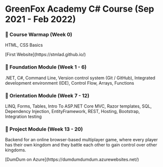 # GreenFox Academy C# Course (Sep 2021 - Feb 2022)

### :maple_leaf: Course Warmap (Week 0)
HTML, CSS Basics
<div> [First Website](https://stmlad.github.io/) </div>

### :leaves: Foundation Module (Week 1 - 6) 
.NET, C#, Command Line, Version control system (Git / GitHub), Integrated development environment (IDE), Control Flow, Arrays, Functions

### 🌱 Orientation Module (Week 7 - 12) 
LINQ, Forms, Tables, Intro To ASP.NET Core MVC, Razor templates, SQL, Dependency Injection, EntityFramework, REST, Hosting, Bootstrap, Integration testing

### :deciduous_tree: Project Module (Week 13 - 20) 
Backend for an online browser-based multiplayer game, where every player has their own kingdom and they battle each other to gain control over other kingdoms.
<div> [DumDum on Azure](https://dumdumdumdum.azurewebsites.net/) </div>


<!--
**stmlad/stmlad** is a ✨ _special_ ✨ repository because its `README.md` (this file) appears on your GitHub profile.

Here are some ideas to get you started:

- 🔭 I’m currently working on ...
- 🌱 I’m currently learning ...
- 👯 I’m looking to collaborate on ...
- 🤔 I’m looking for help with ...
- 💬 Ask me about ...
- 📫 How to reach me: ...
- 😄 Pronouns: ...
- ⚡ Fun fact: ...
-->
